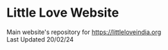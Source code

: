 # Little Love Website  
Main website's repository for https://littleloveindia.org  
Last Updated 20/02/24
